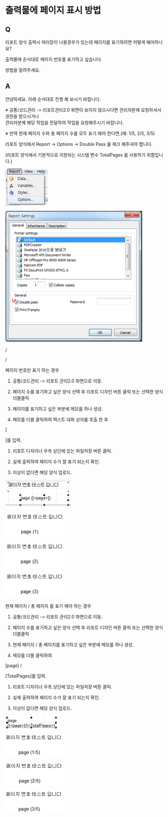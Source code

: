 # 출력물에 페이지 표시 방법

## Q

리포트 양식 출력시 여러장이 나올경우가 있는데 페이지를 표기하려면 어떻게 해야하나요?

출력물에 순서대로 페이지 번호를 표기하고 싶습니다.

방법을 알려주세요.

## A

안녕하세요. 아래 순서대로 진행 해 보시기 바랍니다.

※ 공통/코드관리 -&gt; 리포트관리2.0 화면이 보이지 않으시다면 관리자분께 요청하셔서 권한을 받으시거나  
관리자분께 해당 작업을 전달하여 작업을 요청해주시기 바랍니다.

※ 만약 현재 페이지 수와 총 페이지 수를 모두 표기 해야 한다면,\(예: 1/5, 2/5, 3/5\)

리포트 양식에서 Report -&gt; Options -&gt; Double Pass 를 체크 해주셔야 합니다.

\(리포트 양식에서 기본적으로 지원되는 시스템 변수 TotalPages 를 사용하기 위함입니다.\)

![](../.gitbook/assets/01report-options%20%281%29.png)

![](../.gitbook/assets/02double_pass_%20%281%29.png)

/

/

페이지 번호만 표기 하는 경우

1. 공통/코드관리 -&gt; 리포트 관리2.0 화면으로 이동.

1. 페이지 수를 표기하고 싶은 양식 선택 후 리포트 디자인 버튼 클릭 또는 선택한 양식 더블클릭

1. 페이지를 표기하고 싶은 부분에 메모를 하나 생성.

1. 메모를 더블 클릭하여 텍스트 대화 상자를 호출 한 후 

\[

\]를 입력.

1. 리포트 디자이너 우측 상단에 있는 파일저장 버튼 클릭.

1. 실제 출력하여 페이지 수가 잘 표기 되는지 확인.

1. 이상이 없다면 해당 양식 업로드.

![](../.gitbook/assets/03page.png)

![](../.gitbook/assets/04-_-1.png)

![](../.gitbook/assets/05-_-2%20%281%29.png)

![](../.gitbook/assets/06-_-3%20%281%29.png)

현재 페이지 / 총 페이지 를 표기 해야 하는 경우

1. 공통/코드관리 -&gt; 리포트 관리2.0 화면으로 이동.

1. 페이지 수를 표기하고 싶은 양식 선택 후 리포트 디자인 버튼 클릭 또는 선택한 양식 더블클릭

1. 현재 페이지 / 총 페이지를 표기하고 싶은 부분에 메모를 하나 생성.

1. 메모를 더블 클릭하여 

\[page\] / 

\[TotalPages\]를 입력.

1. 리포트 디자이너 우측 상단에 있는 파일저장 버튼 클릭.

1. 실제 출력하여 페이지 수가 잘 표기 되는지 확인.

1. 이상이 없다면 해당 양식 업로드.

![](../.gitbook/assets/07totalpages%20%281%29.png)

![](../.gitbook/assets/08-_-_-1.png)

![](../.gitbook/assets/09-_-_-2.png)

![](../.gitbook/assets/10-_-_-3%20%281%29.png)

